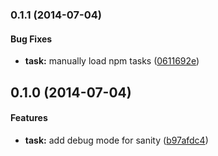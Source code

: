 <a name="0.1.1"></a>
### 0.1.1 (2014-07-04)


#### Bug Fixes

* **task:** manually load npm tasks ([0611692e](git@github.com:hoodiehq/grunt-release-hoodie/commit/0611692eb64ac428ab6755b48d5553f8661c01f0))


<a name="0.1.0"></a>
## 0.1.0 (2014-07-04)


#### Features

* **task:** add debug mode for sanity ([b97afdc4](git@github.com:hoodiehq/grunt-release-hoodie/commit/b97afdc4c8ffcae7ee41bc7c5d1d8094108897b6))


